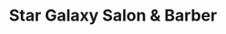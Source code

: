 ---
title: "Star Galaxy Salon & Barber"
url: /middleton/star-galaxy-salon-und-barber/
shop: Friseur
---